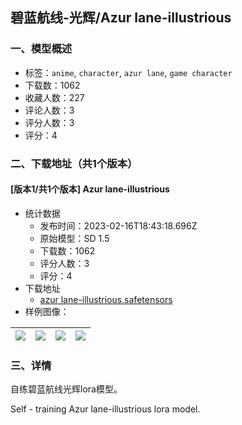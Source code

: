 ## 碧蓝航线-光辉/Azur lane-illustrious
### 一、模型概述

- 标签：`anime`, `character`, `azur lane`, `game character`
- 下载数：1062
- 收藏人数：227
- 评论人数：3
- 评分人数：3
- 评分：4

### 二、下载地址（共1个版本）

#### [版本1/共1个版本] Azur lane-illustrious

- 统计数据
  - 发布时间：2023-02-16T18:43:18.696Z
  - 原始模型：SD 1.5
  - 下载数：1062
  - 评分人数：3
  - 评分：4
- 下载地址
  - [azur lane-illustrious.safetensors](https://civitai.com/api/download/models/11333)
- 样例图像：

| <img src="https://image.civitai.com/xG1nkqKTMzGDvpLrqFT7WA/03957427-4d60-4601-d3ab-8483b513b100/width=450/108843.jpeg" /> | <img src="https://image.civitai.com/xG1nkqKTMzGDvpLrqFT7WA/977848bc-7a1f-4afe-b385-af70076f5d00/width=450/108850.jpeg" /> | <img src="https://image.civitai.com/xG1nkqKTMzGDvpLrqFT7WA/f9168a0f-a406-433d-d53f-42d1ad776400/width=450/108849.jpeg" /> | <img src="https://image.civitai.com/xG1nkqKTMzGDvpLrqFT7WA/4caa80cf-afd9-4cf5-ab7c-bae7f8344200/width=450/108848.jpeg" /> |
| ---- | ---- | ---- | ---- |


### 三、详情
<p>自练碧蓝航线光辉lora模型。</p><p>Self - training Azur lane-illustrious lora model.</p>